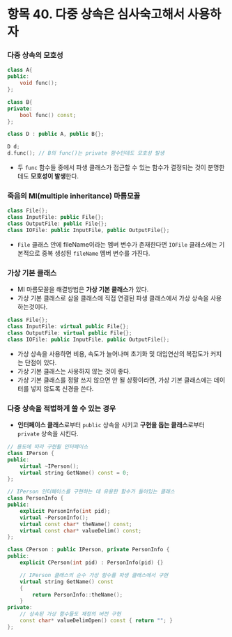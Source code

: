 # 항목 40. 다중 상속은 심사숙고해서 사용하자
### 다중 상속의 모호성
```cpp
class A{
public:
    void func();
};

class B{
private:
    bool func() const;
};

class D : public A, public B{};

D d;
d.func(); // B의 func()는 private 함수인데도 모호성 발생
```
- 두 `func` 함수들 중에서 파생 클래스가 접근할 수 있는 함수가 결정되는 것이 분명한데도 **모호성이 발생**한다.

### 죽음의 MI(multiple inheritance) 마름모꼴
```cpp
class File{};
class InputFile: public File{};
class OutputFile: public File{};
class IOFile: public InputFile, public OutputFile{};
```
- `File` 클래스 안에 fileName이라는 멤버 변수가 존재한다면 `IOFile` 클래스에는 기본적으로 중복 생성된 `fileName` 멤버 변수를 가진다.

### 가상 기본 클래스
- MI 마름모꼴을 해결방법은 **가상 기본 클래스**가 있다.
- 가상 기본 클래스로 삼을 클래스에 직접 연결된 파생 클래스에서 가상 상속을 사용하는것이다.
```cpp
class File{};
class InputFile: virtual public File{};
class OutputFile: virtual public File{};
class IOFile: public InputFile, public OutputFile{};
```
- 가상 상속을 사용하면 비용, 속도가 늘어나며 초기화 및 대입연산의 복잡도가 커지는 단점이 있다.
- 가상 기본 클래스는 사용하지 않는 것이 좋다.
- 가상 기본 클래스를 정말 쓰지 않으면 안 될 상황이라면, 가상 기본 클래스에는 데이터를 넣지 않도록 신경을 쓴다.

### 다중 상속을 적법하게 쓸 수 있는 경우
- **인터페이스 클래스**로부터 `public` 상속을 시키고 **구현을 돕는 클래스**로부터 `private` 상속을 시킨다.

```cpp
// 용도에 따라 구현될 인터페이스
class IPerson {
public:
    virtual ~IPerson();
    virtual string GetName() const = 0;
};

// IPerson 인터페이스를 구현하는 데 유용한 함수가 들어있는 클래스
class PersonInfo {
public:
    explicit PersonInfo(int pid);
    virtual ~PersonInfo();
    virtual const char* theName() const;
    virtual const char* valueDelim() const;
};

class CPerson : public IPerson, private PersonInfo {
public:
    explicit CPerson(int pid) : PersonInfo(pid) {}

    // IPerson 클래스의 순수 가상 함수를 파생 클래스에서 구현
    virtual string GetName() const
    {
        return PersonInfo::theName();
    }
private:
    // 상속된 가상 함수들도 재정의 버전 구현
    const char* valueDelimOpen() const { return ""; }
};
```